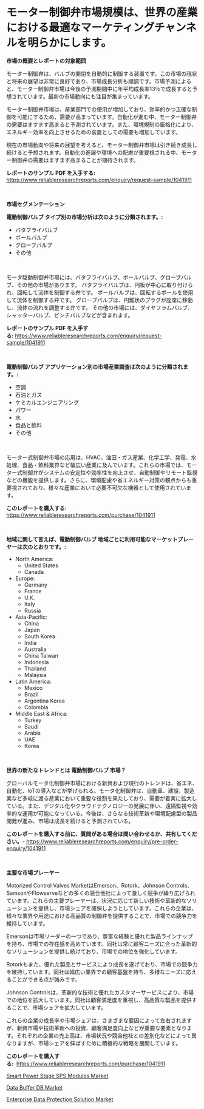 <p><h1>モーター制御弁市場規模は、世界の産業における最適なマーケティングチャンネルを明らかにします。</h1></p><p><strong>市場の概要とレポートの対象範囲</strong></p>
<p><p>モーター制御弁は、バルブの開閉を自動的に制御する装置です。この市場の現状と将来の展望は非常に良好であり、市場成長分析も順調です。市場予測によると、モーター制御弁市場は今後の予測期間中に年平均成長率13％で成長すると予想されています。最新の市場動向にも注目が集まっています。</p><p>モーター制御弁市場は、産業部門での使用が増加しており、効率的かつ正確な制御を可能にするため、需要が高まっています。自動化が進む中、モーター制御弁の需要はますます高まると予測されています。また、環境規制の厳格化により、エネルギー効率を向上させるための装置としての需要も増加しています。</p><p>現在の市場動向や将来の展望を考えると、モーター制御弁市場は引き続き成長し続けると予想されます。自動化の進展や環境への配慮が重要視される中、モーター制御弁の需要はますます高まることが期待されます。</p></p>
<p><strong>レポートのサンプル PDF を入手する:</strong> <a href="https://www.reliableresearchreports.com/enquiry/request-sample/1041911">https://www.reliableresearchreports.com/enquiry/request-sample/1041911</a></p>
<p>&nbsp;</p>
<p><strong>市場セグメンテーション</strong></p>
<p><strong>電動制御バルブ タイプ別の市場分析は次のように分類されます。:</strong></p>
<p><ul><li>バタフライバルブ</li><li>ボールバルブ</li><li>グローブバルブ</li><li>その他</li></ul></p>
<p>&nbsp;</p>
<p><p>モータ駆動制御弁市場には、バタフライバルブ、ボールバルブ、グローブバルブ、その他の市場があります。 バタフライバルブは、円板が中心に取り付けられ、回転して流体を制御する弁です。 ボールバルブは、回転するボールを使用して流体を制御する弁です。 グローブバルブは、円錐状のプラグが座席に移動し、流体の流れを調整する弁です。 その他の市場には、ダイヤフラムバルブ、シャッターバルブ、ピンチバルブなどが含まれます。</p></p>
<p><strong>レポートのサンプル PDF を入手する:</strong>&nbsp;<a href="https://www.reliableresearchreports.com/enquiry/request-sample/1041911">https://www.reliableresearchreports.com/enquiry/request-sample/1041911</a></p>
<p>&nbsp;</p>
<p><strong> 電動制御バルブ アプリケーション別の市場産業調査は次のように分類されます。:</strong></p>
<p><ul><li>空調</li><li>石油とガス</li><li>ケミカルエンジニアリング</li><li>パワー</li><li>水</li><li>食品と飲料</li><li>その他</li></ul></p>
<p>&nbsp;</p>
<p><p>モーター式制御弁市場の応用は、HVAC、油田・ガス産業、化学工学、発電、水処理、食品・飲料業界など幅広い産業に及んでいます。これらの市場では、モーター式制御弁がシステムの安定性や効率性を向上させ、自動制御やリモート監視などの機能を提供します。さらに、環境配慮や省エネルギー対策の観点からも重要視されており、様々な産業において必要不可欠な機器として使用されています。</p></p>
<p><strong>このレポートを購入する:</strong>&nbsp; <a href="https://www.reliableresearchreports.com/purchase/1041911">https://www.reliableresearchreports.com/purchase/1041911</a></p>
<p>&nbsp;</p>
<p><strong>地域に関して言えば、電動制御バルブ 地域ごとに利用可能なマーケットプレーヤーは次のとおりです。:</strong></p>
<p><ul>
    <li>
        North America:
        <ul>
            <li>United States</li>
            <li>Canada</li>
        </ul>
    </li>
    <li>
        Europe:
        <ul>
            <li>Germany</li>
            <li>France</li>
            <li>U.K.</li>
            <li>Italy</li>
            <li>Russia</li>
        </ul>
    </li>
    <li>
        Asia-Pacific:
        <ul>
            <li>China</li>
            <li>Japan</li>
            <li>South Korea</li>
            <li>India</li>
            <li>Australia</li>
            <li>China Taiwan</li>
            <li>Indonesia</li>
            <li>Thailand</li>
            <li>Malaysia</li>
        </ul>
    </li>
    <li>
        Latin America:
        <ul>
            <li>Mexico</li>
            <li>Brazil</li>
            <li>Argentina Korea</li>
            <li>Colombia</li>
        </ul>
    </li>
    <li>
        Middle East & Africa:
        <ul>
            <li>Turkey</li>
            <li>Saudi</li>
            <li>Arabia</li>
            <li>UAE</li>
            <li>Korea</li>
        </ul>
    </li>
    </ul></p>
<p>&nbsp;</p>
<p><strong>世界の新たなトレンドとは 電動制御バルブ 市場？</strong></p>
<p><p>グローバルモータ化制御弁市場における新興および現行のトレンドは、省エネ、自動化、IoTの導入などが挙げられる。モータ化制御弁は、自動車、建設、製造業など多岐に渡る産業において重要な役割を果たしており、需要が着実に拡大している。また、デジタル化やクラウドテクノロジーの発展に伴い、遠隔監視や効率的な運用が可能になっている。今後は、さらなる技術革新や環境配慮型の製品開発が進み、市場は成長を続けると予測されている。</p></p>
<p><strong>このレポートを購入する前に、質問がある場合は問い合わせるか、共有してください。</strong>- <a href="https://www.reliableresearchreports.com/enquiry/pre-order-enquiry/1041911">https://www.reliableresearchreports.com/enquiry/pre-order-enquiry/1041911</a></p>
<p>&nbsp;</p>
<p><strong>主要な市場プレーヤー</strong></p>
<p><p>Motorized Control Valves MarketはEmerson、Rotork、Johnson Controls、SamsonやFlowserveなどの多くの競合他社によって激しく競争が繰り広げられています。これらの主要プレーヤーは、状況に応じて新しい技術や革新的なソリューションを提供し、市場シェアを確保しようとしています。これらの企業は、様々な業界や用途における高品質の制御弁を提供することで、市場での競争力を維持しています。</p><p>Emersonは市場リーダーの一つであり、豊富な経験と優れた製品ラインナップを持ち、市場での存在感を高めています。同社は常に顧客ニーズに合った革新的なソリューションを提供し続けており、市場での地位を強化しています。</p><p>Rotorkもまた、優れた製品とサービスにより成長を遂げており、市場での競争力を維持しています。同社は幅広い業界での顧客基盤を持ち、多様なニーズに応えることができる点が強みです。</p><p>Johnson Controlsは、革新的な技術と優れたカスタマーサービスにより、市場での地位を拡大しています。同社は顧客満足度を重視し、高品質な製品を提供することで、市場シェアを拡大しています。</p><p>これらの企業の成長率や市場シェアは、さまざまな要因によって左右されますが、新興市場や技術革新への投資、顧客満足度向上などが重要な要素となります。それぞれの企業の売上高は、市場状況や競合他社との差別化などによって異なりますが、市場シェアを伸ばすために積極的な戦略を展開しています。</p></p>
<p><strong>このレポートを購入する:</strong>&nbsp;&nbsp;<a href="https://www.reliableresearchreports.com/purchase/1041911">https://www.reliableresearchreports.com/purchase/1041911</a></p>
<p><p><a href="https://www.linkedin.com/pulse/smart-power-stage-sps-modules-market-comprehensive-report-its-share-ry7mf?trackingId=zuhHozeiL4FWbv6p5tdSGA%3D%3D">Smart Power Stage SPS Modules Market</a></p><p><a href="https://www.linkedin.com/pulse/global-data-buffer-db-market-size-trends-insights-projections-bmb8f?trackingId=dqFxgO6Y4nnaad1KclUJZQ%3D%3D">Data Buffer DB Market</a></p><p><a href="https://www.linkedin.com/pulse/enterprise-data-protection-solution-market-size-global-industry-oju1f?trackingId=rVBnqsFS5e3RQ%2Fkm3TG2kQ%3D%3D">Enterprise Data Protection Solution Market</a></p></p>